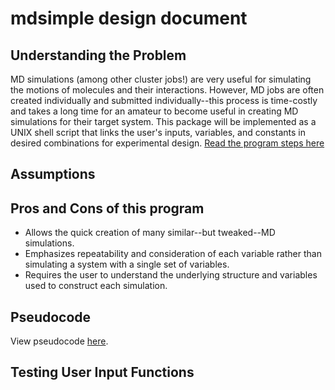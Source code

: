 # mdsimple design document

## Understanding the Problem
MD simulations (among other cluster jobs!) are very useful for simulating the motions of molecules and their interactions. However, MD jobs are often created individually and submitted individually--this process is time-costly and takes a long time for an amateur to become useful in creating MD simulations for their target system. This package will be implemented as a UNIX shell script that links the user's inputs, variables, and constants in desired combinations for experimental design. [Read the program steps here](parts/strategy.md)

## Assumptions

## Pros and Cons of this program
- Allows the quick creation of many similar--but tweaked--MD simulations.
- Emphasizes repeatability and consideration of each variable rather than simulating a system with a single set of variables.
- Requires the user to understand the underlying structure and variables used to construct each simulation.

## Pseudocode
View pseudocode [here](parts/pseudocode.md).

## Testing User Input Functions
